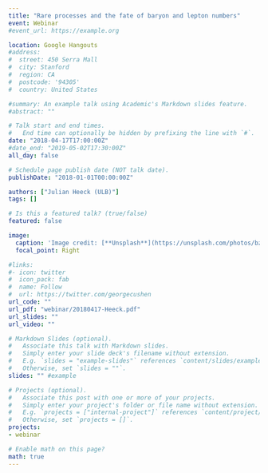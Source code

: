 ```yaml
---
title: "Rare processes and the fate of baryon and lepton numbers"
event: Webinar
#event_url: https://example.org

location: Google Hangouts
#address:
#  street: 450 Serra Mall
#  city: Stanford
#  region: CA
#  postcode: '94305'
#  country: United States

#summary: An example talk using Academic's Markdown slides feature.
#abstract: ""

# Talk start and end times.
#   End time can optionally be hidden by prefixing the line with `#`.
date: "2018-04-17T17:00:00Z"
#date_end: "2019-05-02T17:30:00Z"
all_day: false

# Schedule page publish date (NOT talk date).
publishDate: "2018-01-01T00:00:00Z"

authors: ["Julian Heeck (ULB)"]
tags: []

# Is this a featured talk? (true/false)
featured: false

image:
  caption: 'Image credit: [**Unsplash**](https://unsplash.com/photos/bzdhc5b3Bxs)'
  focal_point: Right

#links:
#- icon: twitter
#  icon_pack: fab
#  name: Follow
#  url: https://twitter.com/georgecushen
url_code: ""
url_pdf: "webinar/20180417-Heeck.pdf"
url_slides: ""
url_video: ""

# Markdown Slides (optional).
#   Associate this talk with Markdown slides.
#   Simply enter your slide deck's filename without extension.
#   E.g. `slides = "example-slides"` references `content/slides/example-slides.md`.
#   Otherwise, set `slides = ""`.
slides: "" #example

# Projects (optional).
#   Associate this post with one or more of your projects.
#   Simply enter your project's folder or file name without extension.
#   E.g. `projects = ["internal-project"]` references `content/project/deep-learning/index.md`.
#   Otherwise, set `projects = []`.
projects:
- webinar

# Enable math on this page?
math: true
---
```


